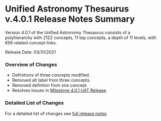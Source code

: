 # Unified Astronomy Thesaurus v.4.0.1 Release Notes Summary

Version 4.0.1 of the Unified Astronomy Thesaurus consists of a polyhierarchy with 2122 concepts, 11 top concepts, a depth of 11 levels, with 656 related concept links.

Release Date: 03/31/2021

### Overview of Changes
* Definitions of three concepts modified.
* Removed alt label from three concepts.
* Removed defintion from one concept.
* Resolves Issues in [Milestone 4.0.1 UAT Release](https://github.com/astrothesaurus/UAT/milestone/14?closed=1).

### Detailed List of Changes
For a detailed list of changes see [full release notes](release_notes_full_UAT_4.0.1.md).